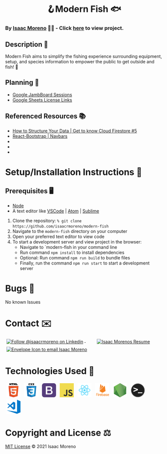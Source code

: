 <h1 align="center">
🪝Modern Fish 🐟</h1>

### By [Isaac Moreno](https://www.linkedin.com/in/isaacrmoreno/) 👨‍💻 - Click [here](gh-PagesLinkGoesHere.com) to view project.

## Description 📝

Modern Fish aims to simplify the fishing experience surrounding equipment, setup, and species information to empower the public to get outside and fish! 🎣

## Planning 💭

- [Google JambBoard Sessions](https://jamboard.google.com/d/1FJhob6JlhvUJvb_CHkdnW7x68ARuwwHf8LQ5zq6dMd4/edit?usp=sharing)
- [Google Sheets License Links](https://docs.google.com/spreadsheets/d/1a7eg-rUPJPo-gTNdO2MGwSv6_pI3vOlYoblLg1BNEh8/edit?usp=sharing)

## Referenced Resources 📚

- [How to Structure Your Data | Get to know Cloud Firestore #5](https://youtu.be/haMOUb3KVSo)
- [React-Bootstrap | Navbars](https://react-bootstrap.netlify.app/components/navbar/#navbars)
- []()
- []()
- []()

# Setup/Installation Instructions 📁

## Prerequisites 🖥️

- [Node](https://nodejs.org/en/)
- A text editor like [VSCode](https://code.visualstudio.com/) | [Atom](https://atom.io/) | [Sublime](https://www.sublimetext.com/)

1. Clone the repository: `% git clone https://github.com/isaacrmoreno/modern-fish`
2. Navigate to the `modern-fish` directory on your computer
3. Open your preferred text editor to view code
4. To start a development server and view project in the browser:
   - Navigate to `modern-fish in your command line
   - Run command `npm install` to install dependencies
   - Optional: Run command `npm run build` to bundle files
   - Finally, run the command `npm run start` to start a development server

# Bugs 🐛

No known Issues

# Contact ✉️

<a href="https://www.linkedin.com/in/isaacrmoreno/">
<img src=https://www.siggis.be/wp-content/uploads/2018/01/linkedin-white-logo-png-14.png  height="35" style="vertical-align:top; margin:4px" alt="Follow @isaacrmoreno on Linkedin"> 
</a>
  
<a href="https://www.linkedin.com/in/isaacrmoreno/detail/overlay-view/urn:li:fsd_profileTreasuryMedia:(ACoAABbcixsBolCKVekvoltt8M8rMX7WIJB_QNM,1635462624708)/">
<img src=https://image.flaticon.com/icons/png/512/942/942748.png height="35" style="vertical-align:top; margin:4px" alt="Isaac Morenos Resume"></a>
  
<a href="mailto:ipdxcreative@gmail.com">
<img src=https://image.flaticon.com/icons/png/512/3617/3617143.png height="35" style="vertical-align:top; margin:4px" alt="Envelope Icon to email Isaac Moreno"></a>

# Technologies Used 💾

<div>
<img src="https://raw.githubusercontent.com/github/explore/80688e429a7d4ef2fca1e82350fe8e3517d3494d/topics/html/html.png" alt="html" height="45" style="vertical-align:top; margin:4px">
<img src="https://raw.githubusercontent.com/github/explore/80688e429a7d4ef2fca1e82350fe8e3517d3494d/topics/css/css.png" alt="css" height="45" style="vertical-align:top; margin:4px">
<img src="https://raw.githubusercontent.com/github/explore/80688e429a7d4ef2fca1e82350fe8e3517d3494d/topics/bootstrap/bootstrap.png" alt="Bootstrap" height="45" style="vertical-align:top; margin:4px">
<img src="https://raw.githubusercontent.com/github/explore/80688e429a7d4ef2fca1e82350fe8e3517d3494d/topics/javascript/javascript.png" alt="Javascript" height="45" style="vertical-align:top; margin:4px">
<img src="https://raw.githubusercontent.com/github/explore/80688e429a7d4ef2fca1e82350fe8e3517d3494d/topics/react/react.png" alt="React" height="45" style="vertical-align:top; margin:4px">
<img src="https://raw.githubusercontent.com/devicons/devicon/9f4f5cdb393299a81125eb5127929ea7bfe42889/icons/firebase/firebase-plain-wordmark.svg" alt="Firebase" height="45" style="vertical-align:top; margin:4px">
<img src="https://raw.githubusercontent.com/github/explore/80688e429a7d4ef2fca1e82350fe8e3517d3494d/topics/nodejs/nodejs.png" alt="NodeJS" height="45" style="vertical-align:top; margin:4px">
<img src="https://raw.githubusercontent.com/github/explore/80688e429a7d4ef2fca1e82350fe8e3517d3494d/topics/terminal/terminal.png" alt="Terminal" height="45" style="vertical-align:top; margin:4px">
<img src="https://raw.githubusercontent.com/github/explore/80688e429a7d4ef2fca1e82350fe8e3517d3494d/topics/visual-studio-code/visual-studio-code.png" alt="VS Code" height="45" style="vertical-align:top; margin:4px">
</div>

# Copyright and License ⚖️

[MIT License](license) &copy; 2021 Isaac Moreno
